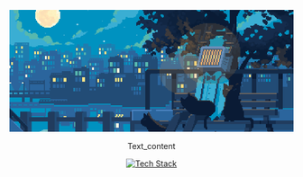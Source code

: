 <p align="center">
  <a href=""><img src="computer-pixel.gif" alt="Banner"></a>
</p>

<p style="text-align: center;">Text_content</p>


<div align="center">
  <a href="https://github-readme-tech-stack.vercel.app">
    <img src="https://github-readme-tech-stack.vercel.app/api/cards?title=Tech+Stack&align=center&titleAlign=center&fontSize=16&lineCount=2&titleColor=%23ffffff&line1=react%2Creact%2C00adff%3Bnode.js%2Cnode.js%2C159400%3Bflutter%2Cflutter%2C007bff%3B&line2=next.js%2Cnext.js%2Cffffff%3Bmongodb%2Cmongodb%2C00ff29%3Bexpress%2Cexpress%2Cffffff%3Bpython%2Cpython%2C306998%3B" alt="Tech Stack" />
  </a>
</div>
